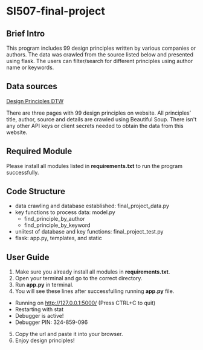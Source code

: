# SI507-final-project

## Brief Intro
This program includes 99 design principles written by various companies or authors.
The data was crawled from the source listed below and presented using flask.
The users can filter/search for different principles using author name or keywords.

## Data sources
[Design Principles DTW](https://www.designprinciplesftw.com)

There are three pages with 99 design principles on website.
All principles’ title, author, source and details are crawled using Beautiful Soup.
There isn't any other API keys or client secrets needed to obtain the data from this website.

## Required Module
Please install all modules listed in **requirements.txt** to run the program successfully.

## Code Structure
- data crawling and database established: final_project_data.py
- key functions to process data: model.py
  - find_principle_by_author
  - find_principle_by_keyword
- uniitest of database and key functions: final_project_test.py
- flask: app.py, templates, and static

## User Guide
1. Make sure you already install all modules in **requirements.txt**.
2. Open your terminal and go to the correct directory.
3. Run **app.py** in terminal.
4. You will see these lines after successfulling running **app.py** file.

 * Running on http://127.0.0.1:5000/ (Press CTRL+C to quit)
 * Restarting with stat
 * Debugger is active!
 * Debugger PIN: 324-859-096
 
5. Copy the url and paste it into your browser.
6. Enjoy design principles!
